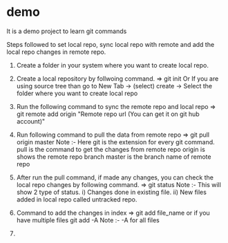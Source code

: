 # demo
It is a demo project to learn git commands

Steps followed to set local repo, sync local repo with remote and add the local repo changes in remote repo.
1. Create a folder in your  system where you want to create local repo.

2. Create a local repository by follwoing command.
  => git init
  Or 
  If you are using source tree than go to New Tab -> (select) create -> Select the folder where you want to create local repo
  
3. Run the following command to sync the remote repo and local repo
  => git remote add origin "Remote repo url (You can get it on git hub account)"

4. Run following command to pull the data from remote repo
  => git pull origin master
  Note :- Here git is the extension for every git command.
		  pull is the command to get the changes from remote repo
		  origin is shows the remote repo branch
		  master is the branch name of remote repo
		  
5. After run the pull command, if made any changes, you can check the local repo changes by following command.
  => git status
  Note :- This will show 2 type of status.
		  i) Changes done in existing file.
		  ii) New files added in local repo called untracked repo.
		  
6. Command to add the changes in index
  => git add file_name
  or if you have multiple files
     git add -A
  Note :- -A for all files
  
 7. 